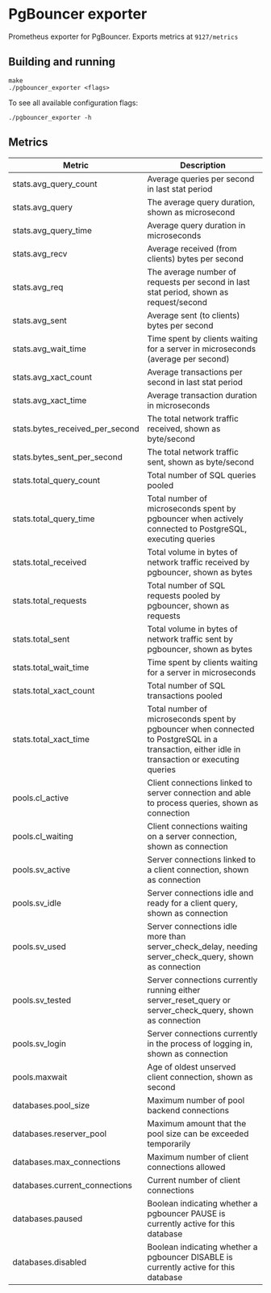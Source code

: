 # PgBouncer exporter

Prometheus exporter for PgBouncer.
Exports metrics at `9127/metrics`

## Building and running

    make
    ./pgbouncer_exporter <flags>

To see all available configuration flags:

    ./pgbouncer_exporter -h


## Metrics

Metric     | Description
---------|-------------
stats.avg_query_count | Average queries per second in last stat period
stats.avg_query | The average query duration, shown as microsecond
stats.avg_query_time | Average query duration in microseconds
stats.avg_recv | Average received (from clients) bytes per second
stats.avg_req | The average number of requests per second in last stat period, shown as request/second
stats.avg_sent | Average sent (to clients) bytes per second
stats.avg_wait_time | Time spent by clients waiting for a server in microseconds (average per second)
stats.avg_xact_count | Average transactions per second in last stat period
stats.avg_xact_time | Average transaction duration in microseconds
stats.bytes_received_per_second | The total network traffic received, shown as byte/second
stats.bytes_sent_per_second | The total network traffic sent, shown as byte/second
stats.total_query_count | Total number of SQL queries pooled
stats.total_query_time | Total number of microseconds spent by pgbouncer when actively connected to PostgreSQL, executing queries
stats.total_received | Total volume in bytes of network traffic received by pgbouncer, shown as bytes
stats.total_requests | Total number of SQL requests pooled by pgbouncer, shown as requests
stats.total_sent | Total volume in bytes of network traffic sent by pgbouncer, shown as bytes
stats.total_wait_time | Time spent by clients waiting for a server in microseconds
stats.total_xact_count | Total number of SQL transactions pooled
stats.total_xact_time | Total number of microseconds spent by pgbouncer when connected to PostgreSQL in a transaction, either idle in transaction or executing queries
pools.cl_active | Client connections linked to server connection and able to process queries, shown as connection
pools.cl_waiting | Client connections waiting on a server connection, shown as connection
pools.sv_active | Server connections linked to a client connection, shown as connection
pools.sv_idle | Server connections idle and ready for a client query, shown as connection
pools.sv_used | Server connections idle more than server_check_delay, needing server_check_query, shown as connection
pools.sv_tested | Server connections currently running either server_reset_query or server_check_query, shown as connection
pools.sv_login | Server connections currently in the process of logging in, shown as connection
pools.maxwait | Age of oldest unserved client connection, shown as second
databases.pool_size | Maximum number of pool backend connections
databases.reserver_pool | Maximum amount that the pool size can be exceeded temporarily
databases.max_connections | Maximum number of client connections allowed
databases.current_connections | Current number of client connections
databases.paused | Boolean indicating whether a pgbouncer PAUSE is currently active for this database
databases.disabled | Boolean indicating whether a pgbouncer DISABLE is currently active for this database
